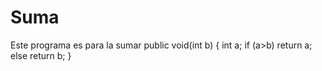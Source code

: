 # Suma
Este programa es para la sumar
public void(int b)
{
int a;
if (a>b)
return a;
else
return b;
}
